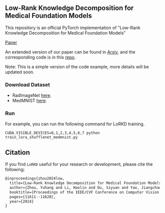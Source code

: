 ## Low-Rank Knowledge Decomposition for Medical Foundation Models


This repository is an official PyTorch implementation of "Low-Rank Knowledge Decomposition for Medical Foundation Models"

[Paper](https://openaccess.thecvf.com/content/CVPR2024/html/Zhou_Low-Rank_Knowledge_Decomposition_for_Medical_Foundation_Models_CVPR_2024_paper.html)

An extended version of our paper can be found in [Arxiv](), and the corresponding code is in this [repo](https://github.com/tdlhl/LoRKD).

Note: This is a simple version of the code example, more details will be updated soon.

### Download Dataset

- RadImageNet  [here](https://github.com/BMEII-AI/RadImageNet).
- MedMNIST  [here](https://github.com/MedMNIST/MedMNIST).


### Run


For example, you can run the following command for LoRKD training.

```shell
CUDA_VISIBLE_DEVICES=0,1,2,3,4,5,6,7 python train_lora_shufflenet_medmnist.py
```


## Citation

If you find ``LoRKD`` useful for your research or development, please cite the following:

```latex
@inproceedings{zhou2024low,
  title={Low-Rank Knowledge Decomposition for Medical Foundation Models},
  author={Zhou, Yuhang and Li, Haolin and Du, Siyuan and Yao, Jiangchao and Zhang, Ya and Wang, Yanfeng},
  booktitle={Proceedings of the IEEE/CVF Conference on Computer Vision and Pattern Recognition},
  pages={11611--11620},
  year={2024}
}
```
